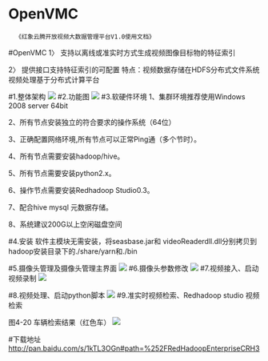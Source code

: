 # OpenVMC
      《红象云腾开放视频大数据管理平台V1.0使用文档》


#OpenVMC
1〉 支持以离线或准实时方式生成视频图像目标物的特征索引

2〉 提供接口支持特征索引的可配置
特点：视频数据存储在HDFS分布式文件系统
      视频处理基于分布式计算平台
      
#1.整体架构
![](https://raw.githubusercontent.com/ChinaOpenVideo/OpenVMC/master/img/%E5%9B%BE%E7%89%871.png)
#2.功能图
![](https://raw.githubusercontent.com/ChinaOpenVideo/OpenVMC/master/img/%E5%9B%BE%E7%89%872.png)
#3.软硬件环境
1、集群环境推荐使用Windows 2008 server 64bit

2、所有节点安装独立的符合要求的操作系统（64位）

3、正确配置网络环境,所有节点可以正常Ping通（多个节时）。

4、所有节点需要安装hadoop/hive。

5、所有节点需要安装python2.x。

6、操作节点需要安装Redhadoop Studio0.3。

7、配合hive mysql 元数据存储。

8、系统建议200G以上空闲磁盘空间

#4.安装
软件主模块无需安装，将seasbase.jar和 videoReaderdll.dll分别拷贝到hadoop安装目录下的./share/yarn和./bin

#5.摄像头管理及摄像头管理主界面
![](https://raw.githubusercontent.com/ChinaOpenVideo/OpenVMC/master/img/%E5%9B%BE%E7%89%873.png)
#6.摄像头参数修改
![](https://raw.githubusercontent.com/ChinaOpenVideo/OpenVMC/master/img/%E5%9B%BE%E7%89%874.png)
#7.视频接入、启动视频录制
![](https://raw.githubusercontent.com/ChinaOpenVideo/OpenVMC/master/img/%E5%9B%BE%E7%89%875.png)

#8.视频处理、启动python脚本
![](https://raw.githubusercontent.com/ChinaOpenVideo/OpenVMC/master/img/%E5%9B%BE%E7%89%876.png)
#9.准实时视频检索、Redhadoop studio 视频检索

图4-20 车辆检索结果（红色车）
![](https://raw.githubusercontent.com/ChinaOpenVideo/OpenVMC/master/img/%E5%9B%BE%E7%89%877.png)

#下载地址
http://pan.baidu.com/s/1kTL3OGn#path=%252FRedHadoopEnterpriseCRH3

